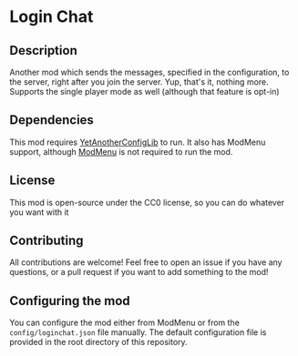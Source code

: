 # Login Chat
## Description
Another mod which sends the messages, specified in the configuration, to the server, right after you join the server.
Yup, that's it, nothing more. Supports the single player mode as well (although that feature is opt-in)

## Dependencies
This mod requires [YetAnotherConfigLib](http://modrinth.com/mod/yacl/versions?g=1.19.2) to run. It also has ModMenu 
support, although [ModMenu](http://modrinth.com/mod/modmenu/versions?g=1.19.2) is not required to run the mod.

## License
This mod is open-source under the CC0 license, so you can do whatever you want with it

## Contributing
All contributions are welcome! Feel free to open an issue if you have any questions, or a pull request if you want 
to add something to the mod!

## Configuring the mod
You can configure the mod either from ModMenu or from the `config/loginchat.json` file manually. The default 
configuration file is provided in the root directory of this repository.